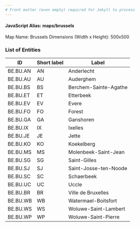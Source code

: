 ```yaml
---
# Front matter (even empty) required for Jekyll to process
---
```


#### JavaScript Alias: maps/brussels

Map Name: Brussels
Dimensions (Width x Height): 500x500





### List of Entities

ID | Short label | Label
---|---|---|
BE.BU.AN|AN|Anderlecht
BE.BU.AU|AU|Auderghem
BE.BU.BS|BS|Berchem-Sainte-Agathe
BE.BU.ET|ET|Etterbeek
BE.BU.EV|EV|Evere
BE.BU.FO|FO|Forest
BE.BU.GA|GA|Ganshoren
BE.BU.IX|IX|Ixelles
BE.BU.JE|JE|Jette
BE.BU.KO|KO|Koekelberg
BE.BU.MS|MS|Molenbeek-Saint-Jean
BE.BU.SG|SG|Saint-Gilles
BE.BU.SJ|SJ|Saint-Josse-ten-Noode
BE.BU.SC|SC|Schaerbeek
BE.BU.UC|UC|Uccle
BE.BU.BR|BR|Ville de Bruxelles
BE.BU.WB|WB|Watermael-Boitsfort
BE.BU.WS|WS|Woluwe-Saint-Lambert
BE.BU.WP|WP|Woluwe-Saint-Pierre

